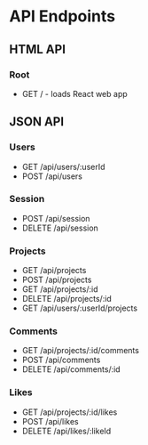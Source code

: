 # API Endpoints

## HTML API

### Root

* GET / - loads React web app

## JSON API

### Users

* GET /api/users/:userId
* POST /api/users

### Session

* POST /api/session
* DELETE /api/session

### Projects

* GET /api/projects
* POST /api/projects
* GET /api/projects/:id
* DELETE /api/projects/:id
* GET /api/users/:userId/projects

### Comments

* GET /api/projects/:id/comments
* POST /api/comments
* DELETE /api/comments/:id

### Likes

* GET /api/projects/:id/likes
* POST /api/likes
* DELETE /api/likes/:likeId
